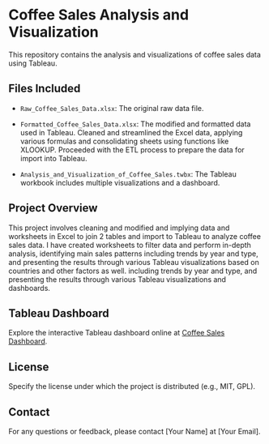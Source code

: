 # Coffee Sales Analysis and Visualization

This repository contains the analysis and visualizations of coffee sales data using Tableau.

## Files Included

- `Raw_Coffee_Sales_Data.xlsx`: The original raw data file.
  
- `Formatted_Coffee_Sales_Data.xlsx`: The modified and formatted data used in Tableau. Cleaned and streamlined the Excel data, applying various formulas and consolidating sheets using functions like XLOOKUP. Proceeded with the ETL process to prepare the data for import into Tableau.

- `Analysis_and_Visualization_of_Coffee_Sales.twbx`: The Tableau workbook includes multiple visualizations and a dashboard.
  
## Project Overview

This project involves cleaning and modified and implying data and worksheets in Excel to join 2 tables and import to Tableau to analyze coffee sales data. I have created worksheets to filter data and 
perform in-depth analysis, identifying main sales patterns including trends by year and type, and presenting the results through various Tableau visualizations based on countries and other factors as well.
including trends by year and type, and presenting the results through various Tableau visualizations and dashboards.

## Tableau Dashboard

Explore the interactive Tableau dashboard online at [Coffee Sales Dashboard](https://your-tableau-dashboard-link).

## License

Specify the license under which the project is distributed (e.g., MIT, GPL).

## Contact

For any questions or feedback, please contact [Your Name] at [Your Email].

